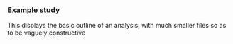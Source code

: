 ### Example study

This displays the basic outline of an analysis, with much smaller files so as to be vaguely constructive